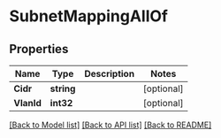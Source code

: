 # SubnetMappingAllOf

## Properties

Name | Type | Description | Notes
------------ | ------------- | ------------- | -------------
**Cidr** | **string** |  | [optional] 
**VlanId** | **int32** |  | [optional] 

[[Back to Model list]](../README.md#documentation-for-models) [[Back to API list]](../README.md#documentation-for-api-endpoints) [[Back to README]](../README.md)


